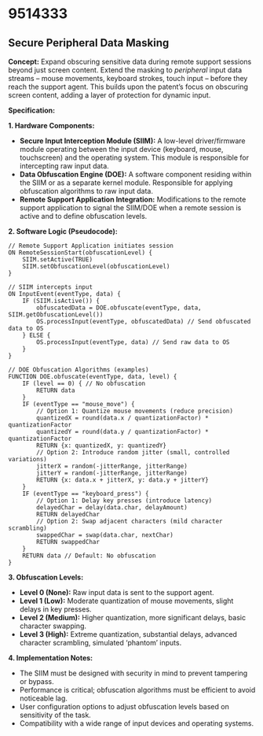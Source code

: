 # 9514333

## Secure Peripheral Data Masking

**Concept:** Expand obscuring sensitive data during remote support sessions beyond just screen content. Extend the masking to *peripheral* input data streams – mouse movements, keyboard strokes, touch input – before they reach the support agent. This builds upon the patent’s focus on obscuring screen content, adding a layer of protection for dynamic input.

**Specification:**

**1. Hardware Components:**

*   **Secure Input Interception Module (SIIM):** A low-level driver/firmware module operating between the input device (keyboard, mouse, touchscreen) and the operating system. This module is responsible for intercepting raw input data.
*   **Data Obfuscation Engine (DOE):** A software component residing within the SIIM or as a separate kernel module. Responsible for applying obfuscation algorithms to raw input data.
*   **Remote Support Application Integration:** Modifications to the remote support application to signal the SIIM/DOE when a remote session is active and to define obfuscation levels.

**2. Software Logic (Pseudocode):**

```pseudocode
// Remote Support Application initiates session
ON RemoteSessionStart(obfuscationLevel) {
    SIIM.setActive(TRUE)
    SIIM.setObfuscationLevel(obfuscationLevel)
}

// SIIM intercepts input
ON InputEvent(eventType, data) {
    IF (SIIM.isActive()) {
        obfuscatedData = DOE.obfuscate(eventType, data, SIIM.getObfuscationLevel())
        OS.processInput(eventType, obfuscatedData) // Send obfuscated data to OS
    } ELSE {
        OS.processInput(eventType, data) // Send raw data to OS
    }
}

// DOE Obfuscation Algorithms (examples)
FUNCTION DOE.obfuscate(eventType, data, level) {
    IF (level == 0) { // No obfuscation
        RETURN data
    }
    IF (eventType == "mouse_move") {
        // Option 1: Quantize mouse movements (reduce precision)
        quantizedX = round(data.x / quantizationFactor) * quantizationFactor
        quantizedY = round(data.y / quantizationFactor) * quantizationFactor
        RETURN {x: quantizedX, y: quantizedY}
        // Option 2: Introduce random jitter (small, controlled variations)
        jitterX = random(-jitterRange, jitterRange)
        jitterY = random(-jitterRange, jitterRange)
        RETURN {x: data.x + jitterX, y: data.y + jitterY}
    }
    IF (eventType == "keyboard_press") {
        // Option 1: Delay key presses (introduce latency)
        delayedChar = delay(data.char, delayAmount)
        RETURN delayedChar
        // Option 2: Swap adjacent characters (mild character scrambling)
        swappedChar = swap(data.char, nextChar)
        RETURN swappedChar
    }
    RETURN data // Default: No obfuscation
}
```

**3. Obfuscation Levels:**

*   **Level 0 (None):** Raw input data is sent to the support agent.
*   **Level 1 (Low):** Moderate quantization of mouse movements, slight delays in key presses.
*   **Level 2 (Medium):** Higher quantization, more significant delays, basic character swapping.
*   **Level 3 (High):** Extreme quantization, substantial delays, advanced character scrambling, simulated ‘phantom’ inputs.

**4. Implementation Notes:**

*   The SIIM must be designed with security in mind to prevent tampering or bypass.
*   Performance is critical; obfuscation algorithms must be efficient to avoid noticeable lag.
*   User configuration options to adjust obfuscation levels based on sensitivity of the task.
*   Compatibility with a wide range of input devices and operating systems.